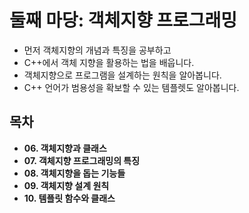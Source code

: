 # 둘째 마당: 객체지향 프로그래밍 

- 먼저 객체지향의 개념과 특징을 공부하고
- C++에서 객체 지향을 활용하는 법을 배웁니다.
- 객체지향으로 프로그램을 설계하는 원칙을 알아봅니다.
- C++ 언어가 범용성을 확보할 수 있는 템플렛도 알아봅니다.

## 목차  
- **06. 객체지향과 클래스**
- **07. 객체지향 프로그래밍의 특징**
- **08. 객체지향을 돕는 기능들**
- **09. 객체지향 설계 원칙**
- **10. 템플릿 함수와 클래스**


